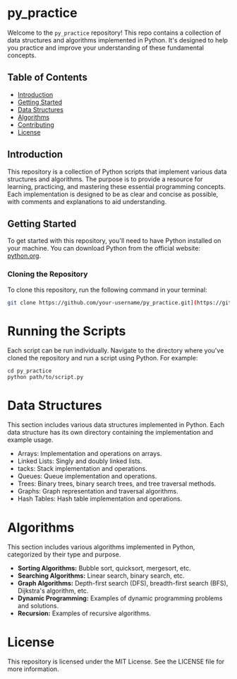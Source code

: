# py_practice

Welcome to the `py_practice` repository! This repo contains a collection of data structures and algorithms implemented in Python. It's designed to help you practice and improve your understanding of these fundamental concepts.

## Table of Contents

- [Introduction](#introduction)
- [Getting Started](#getting-started)
- [Data Structures](#data-structures)
- [Algorithms](#algorithms)
- [Contributing](#contributing)
- [License](#license)

## Introduction

This repository is a collection of Python scripts that implement various data structures and algorithms. The purpose is to provide a resource for learning, practicing, and mastering these essential programming concepts. Each implementation is designed to be as clear and concise as possible, with comments and explanations to aid understanding.

## Getting Started

To get started with this repository, you'll need to have Python installed on your machine. You can download Python from the official website: [python.org](https://www.python.org/).

### Cloning the Repository

To clone this repository, run the following command in your terminal:

```bash
git clone https://github.com/your-username/py_practice.git](https://github.com/GiddyLesGid/py_practice.git

```

# Running the Scripts
Each script can be run individually. Navigate to the directory where you've cloned the repository and run a script using Python. For example:

```
cd py_practice
python path/to/script.py

```

# Data Structures

This section includes various data structures implemented in Python. Each data structure has its own directory containing the implementation and example usage.

  - Arrays: Implementation and operations on arrays.
  -  Linked Lists: Singly and doubly linked lists.
  -  tacks: Stack implementation and operations.
  -  Queues: Queue implementation and operations.
  -  Trees: Binary trees, binary search trees, and tree traversal methods.
  -  Graphs: Graph representation and traversal algorithms.
  -  Hash Tables: Hash table implementation and operations.

# Algorithms
This section includes various algorithms implemented in Python, categorized by their type and purpose.
  - **Sorting Algorithms:** Bubble sort, quicksort, mergesort, etc.
  - **Searching Algorithms:** Linear search, binary search, etc.
  - **Graph Algorithms:** Depth-first search (DFS), breadth-first search (BFS), Dijkstra's algorithm, etc.
  - **Dynamic Programming:** Examples of dynamic programming problems and solutions.
  - **Recursion:** Examples of recursive algorithms.

# License
This repository is licensed under the MIT License. See the LICENSE file for more information.
















